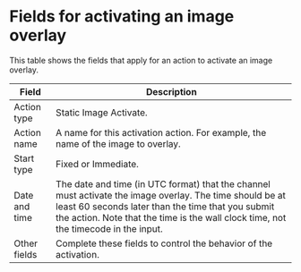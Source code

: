 # Fields for activating an image overlay<a name="schedule-fields-for-activate-image"></a>

This table shows the fields that apply for an action to activate an image overlay\. 


| Field | Description | 
| --- | --- | 
| Action type | Static Image Activate\. | 
| Action name | A name for this activation action\. For example, the name of the image to overlay\.  | 
| Start type  | Fixed or Immediate\. | 
| Date and time |  The date and time \(in UTC format\) that the channel must activate the image overlay\. The time should be at least 60 seconds later than the time that you submit the action\.  Note that the time is the wall clock time, not the timecode in the input\.  | 
| Other fields | Complete these fields to control the behavior of the activation\.  | 
